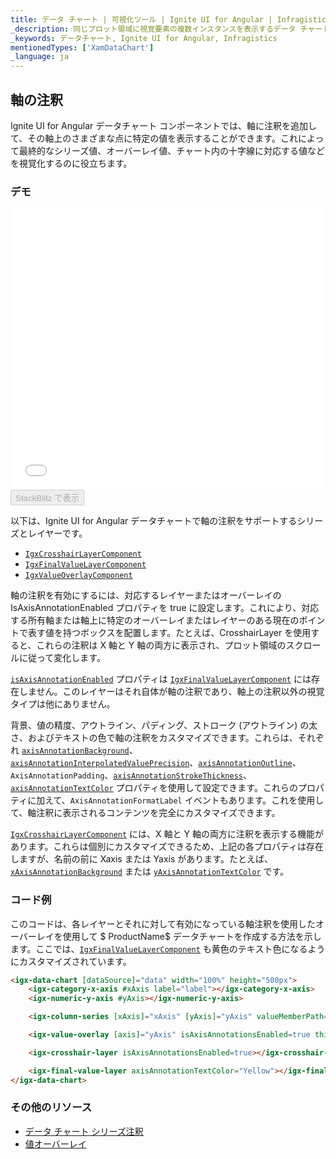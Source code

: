 ```yaml
---
title: データ チャート | 可視化ツール | Ignite UI for Angular | Infragistics | 軸の注釈
_description: 同じプロット領域に視覚要素の複数インスタンスを表示するデータ チャートを作成し、複合チャートビューを作成します。
_keywords: データチャート, Ignite UI for Angular, Infragistics
mentionedTypes: ['XamDataChart']
_language: ja
---
```


## 軸の注釈

Ignite UI for Angular データチャート コンポーネントでは、軸に注釈を追加して、その軸上のさまざまな点に特定の値を表示することができます。これによって最終的なシリーズ値、オーバーレイ値、チャート内の十字線に対応する値などを視覚化するのに役立ちます。

### デモ

<div class="sample-container loading" style="height: 450px">
    <iframe id="data-chart-axis-locations-iframe" src='{environment:demosBaseUrl}/charts/data-chart-axis-annotations' width="100%" height="100%" seamless frameBorder="0" onload="onXPlatSampleIframeContentLoaded(this);"></iframe>
</div>
<div>
    <button data-localize="stackblitz" disabled class="stackblitz-btn" data-iframe-id="data-chart-axis-locations-iframe" data-demos-base-url="{environment:demosBaseUrl}">StackBlitz で表示
    </button>
</div>

<div class="divider--half"></div>

以下は、Ignite UI for Angular データチャートで軸の注釈をサポートするシリーズとレイヤーです。

-   [`IgxCrosshairLayerComponent`](datachart_axis_annotations.md)
-   [`IgxFinalValueLayerComponent`](datachart_axis_annotations.md)
-   [`IgxValueOverlayComponent`](datachart_axis_annotations.md)

軸の注釈を有効にするには、対応するレイヤーまたはオーバーレイの IsAxisAnnotationEnabled プロパティを true に設定します。これにより、対応する所有軸または軸上に特定のオーバーレイまたはレイヤーのある現在のポイントで表す値を持つボックスを配置します。たとえば、CrosshairLayer を使用すると、これらの注釈は X 軸と Y 軸の両方に表示され、プロット領域のスクロールに従って変化します。

[`isAxisAnnotationEnabled`](datachart_axis_annotations.md) プロパティは [`IgxFinalValueLayerComponent`](datachart_axis_annotations.md) には存在しません。このレイヤーはそれ自体が軸の注釈であり、軸上の注釈以外の視覚タイプは他にありません。

背景、値の精度、アウトライン、パディング、ストローク (アウトライン) の太さ、およびテキストの色で軸の注釈をカスタマイズできます。これらは、それぞれ [`axisAnnotationBackground`](datachart_axis_annotations.md)、[`axisAnnotationInterpolatedValuePrecision`](datachart_axis_annotations.md)、[`axisAnnotationOutline`](datachart_axis_annotations.md)、`AxisAnnotationPadding`、[`axisAnnotationStrokeThickness`](datachart_axis_annotations.md)、[`axisAnnotationTextColor`](datachart_axis_annotations.md) プロパティを使用して設定できます。これらのプロパティに加えて、`AxisAnnotationFormatLabel` イベントもあります。これを使用して、軸注釈に表示されるコンテンツを完全にカスタマイズできます。

[`IgxCrosshairLayerComponent`](datachart_axis_annotations.md) には、X 軸と Y 軸の両方に注釈を表示する機能があります。これらは個別にカスタマイズできるため、上記の各プロパティは存在しますが、名前の前に Xaxis または Yaxis  があります。たとえば、[`xAxisAnnotationBackground`](datachart_axis_annotations.md) または [`yAxisAnnotationTextColor`](datachart_axis_annotations.md) です。

### コード例

このコードは、各レイヤーとそれに対して有効になっている軸注釈を使用したオーバーレイを使用して $ ProductName$ データチャートを作成する方法を示します。ここでは、[`IgxFinalValueLayerComponent`](datachart_axis_annotations.md) も黄色のテキスト色になるようにカスタマイズされています。

```html
<igx-data-chart [dataSource]="data" width="100%" height="500px">
    <igx-category-x-axis #xAxis label="label"></igx-category-x-axis>
    <igx-numeric-y-axis #yAxis></igx-numeric-y-axis>

    <igx-column-series [xAxis]="xAxis" [yAxis]="yAxis" valueMemberPath="value"></igx-column-series>

    <igx-value-overlay [axis]="yAxis" isAxisAnnotationsEnabled=true thickness=3 value=85></igx-value-overlay>

    <igx-crosshair-layer isAxisAnnotationsEnabled=true></igx-crosshair-layer>

    <igx-final-value-layer axisAnnotationTextColor="Yellow"></igx-final-value-layer>                
</igx-data-chart>
```

### その他のリソース

-   [データ チャート シリーズ注釈](datachart_series_annotations.md)
-   [値オーバーレイ](datachart_series_value_overlay.md)
